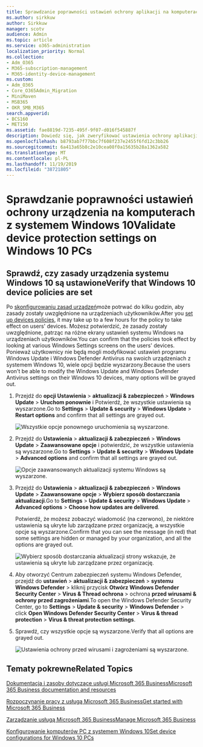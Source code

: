 ```yaml
---
title: Sprawdzanie poprawności ustawień ochrony aplikacji na komputerach z systemem Windows 10
ms.author: sirkkuw
author: Sirkkuw
manager: scotv
audience: Admin
ms.topic: article
ms.service: o365-administration
localization_priority: Normal
ms.collection:
- Adm_O365
- M365-subscription-management
- M365-identity-device-management
ms.custom:
- Adm_O365
- Core_O365Admin_Migration
- MiniMaven
- MSB365
- OKR_SMB_M365
search.appverid:
- BCS160
- MET150
ms.assetid: fae8819d-7235-495f-9f07-d016f545887f
description: Dowiedz się, jak zweryfikować ustawienia ochrony aplikacji biznesowych firmy Microsoft 365 na urządzeniach z systemem Windows 10.
ms.openlocfilehash: b8793ab7f77bbc7f608f237e2455f6fd12c3bb26
ms.sourcegitcommit: 6a413a65b8c2e10cea08f0a15635b28a1362a582
ms.translationtype: MT
ms.contentlocale: pl-PL
ms.lasthandoff: 11/19/2019
ms.locfileid: "38721805"
---
```

# <a name="validate-device-protection-settings-on-windows-10-pcs"></a><span data-ttu-id="fa40c-103">Sprawdzanie poprawności ustawień ochrony urządzenia na komputerach z systemem Windows 10</span><span class="sxs-lookup"><span data-stu-id="fa40c-103">Validate device protection settings on Windows 10 PCs</span></span>

## <a name="verify-that-windows-10-device-policies-are-set"></a><span data-ttu-id="fa40c-104">Sprawdź, czy zasady urządzenia systemu Windows 10 są ustawione</span><span class="sxs-lookup"><span data-stu-id="fa40c-104">Verify that Windows 10 device policies are set</span></span>

<span data-ttu-id="fa40c-105">Po [skonfigurowaniu zasad urządzeń](protection-settings-for-windows-10-pcs.md)może potrwać do kilku godzin, aby zasady zostały uwzględnione na urządzeniach użytkowników.</span><span class="sxs-lookup"><span data-stu-id="fa40c-105">After you [set up devices policies](protection-settings-for-windows-10-pcs.md), it may take up to a few hours for the policy to take effect on users' devices.</span></span> <span data-ttu-id="fa40c-106">Możesz potwierdzić, że zasady zostały uwzględnione, patrząc na różne ekrany ustawień systemu Windows na urządzeniach użytkowników.</span><span class="sxs-lookup"><span data-stu-id="fa40c-106">You can confirm that the policies took effect by looking at various Windows Settings screens on the users' devices.</span></span> <span data-ttu-id="fa40c-107">Ponieważ użytkownicy nie będą mogli modyfikować ustawień programu Windows Update i Windows Defender Antivirus na swoich urządzeniach z systemem Windows 10, wiele opcji będzie wyszarzony.</span><span class="sxs-lookup"><span data-stu-id="fa40c-107">Because the users won't be able to modify the Windows Update and Windows Defender Antivirus settings on their Windows 10 devices, many options will be grayed out.</span></span>
  
1. <span data-ttu-id="fa40c-108">Przejdź do **opcji Ustawienia** \> **aktualizacji &amp; zabezpieczeń** \> **Windows Update** \> **Uruchom ponownie** i Potwierdź, że wszystkie ustawienia są wyszarzone.</span><span class="sxs-lookup"><span data-stu-id="fa40c-108">Go to **Settings** \> **Update &amp; security** \> **Windows Update** \> **Restart options** and confirm that all settings are grayed out.</span></span> 
    
    ![Wszystkie opcje ponownego uruchomienia są wyszarzone.](media/31308da9-18b0-47c5-bbf6-d5fa6747c376.png)
  
2. <span data-ttu-id="fa40c-110">Przejdź do **Ustawienia** \> **aktualizacji &amp; zabezpieczeń** \> **Windows Update** \> **Zaawansowane opcje** i potwierdzić, że wszystkie ustawienia są wyszarzone.</span><span class="sxs-lookup"><span data-stu-id="fa40c-110">Go to **Settings** \> **Update &amp; security** \> **Windows Update** \> **Advanced options** and confirm that all settings are grayed out.</span></span> 
    
    ![Opcje zaawansowanych aktualizacji systemu Windows są wyszarzone.](media/049cf281-d503-4be9-898b-c0a3286c7fc2.png)
  
3. <span data-ttu-id="fa40c-112">Przejdź do **Ustawienia** \> **aktualizacji &amp; zabezpieczeń** \> **Windows Update** \> **Zaawansowane opcje** \> **Wybierz sposób dostarczania aktualizacji**.</span><span class="sxs-lookup"><span data-stu-id="fa40c-112">Go to **Settings** \> **Update &amp; security** \> **Windows Update** \> **Advanced options** \> **Choose how updates are delivered**.</span></span>
    
    <span data-ttu-id="fa40c-113">Potwierdź, że możesz zobaczyć wiadomość (na czerwono), że niektóre ustawienia są ukryte lub zarządzane przez organizację, a wszystkie opcje są wyszarzone.</span><span class="sxs-lookup"><span data-stu-id="fa40c-113">Confirm that you can see the message (in red) that some settings are hidden or managed by your organization, and all the options are grayed out.</span></span>
    
    ![Wybierz sposób dostarczania aktualizacji strony wskazuje, że ustawienia są ukryte lub zarządzane przez organizację.](media/6b3e37c5-da41-4afd-9983-b4f406216b59.png)
  
4. <span data-ttu-id="fa40c-115">Aby otworzyć Centrum zabezpieczeń systemu Windows Defender, przejdź do **ustawień** \> **aktualizacji &amp; zabezpieczeń** \> **systemu Windows Defender** \> kliknij przycisk **Otwórz Windows Defender Security Center** \> **Virus &amp; Thread ochrona** \> ochrona **przed wirusami &amp; ochrony przed zagrożeniami**.</span><span class="sxs-lookup"><span data-stu-id="fa40c-115">To open the Windows Defender Security Center, go to **Settings** \> **Update &amp; security** \> **Windows Defender** \> click **Open Windows Defender Security Center** \> **Virus &amp; thread protection** \> **Virus &amp; threat protection settings**.</span></span> 
    
5. <span data-ttu-id="fa40c-116">Sprawdź, czy wszystkie opcje są wyszarzone.</span><span class="sxs-lookup"><span data-stu-id="fa40c-116">Verify that all options are grayed out.</span></span> 
    
    ![Ustawienia ochrony przed wirusami i zagrożeniami są wyszarzone.](media/9ca68d40-a5d9-49d7-92a4-c581688b5926.png)
  
## <a name="related-topics"></a><span data-ttu-id="fa40c-118">Tematy pokrewne</span><span class="sxs-lookup"><span data-stu-id="fa40c-118">Related Topics</span></span>

[<span data-ttu-id="fa40c-119">Dokumentacja i zasoby dotyczące usługi Microsoft 365 Business</span><span class="sxs-lookup"><span data-stu-id="fa40c-119">Microsoft 365 Business documentation and resources</span></span>](https://go.microsoft.com/fwlink/p/?linkid=853701)
  
[<span data-ttu-id="fa40c-120">Rozpoczynanie pracy z usługą Microsoft 365 Business</span><span class="sxs-lookup"><span data-stu-id="fa40c-120">Get started with Microsoft 365 Business</span></span>](microsoft-365-business-overview.md)
  
[<span data-ttu-id="fa40c-121">Zarządzanie usługą Microsoft 365 Business</span><span class="sxs-lookup"><span data-stu-id="fa40c-121">Manage Microsoft 365 Business</span></span>](manage.md)
  
[<span data-ttu-id="fa40c-122">Konfigurowanie komputerów PC z systemem Windows 10</span><span class="sxs-lookup"><span data-stu-id="fa40c-122">Set device configurations for Windows 10 PCs</span></span>](protection-settings-for-windows-10-pcs.md)
  

